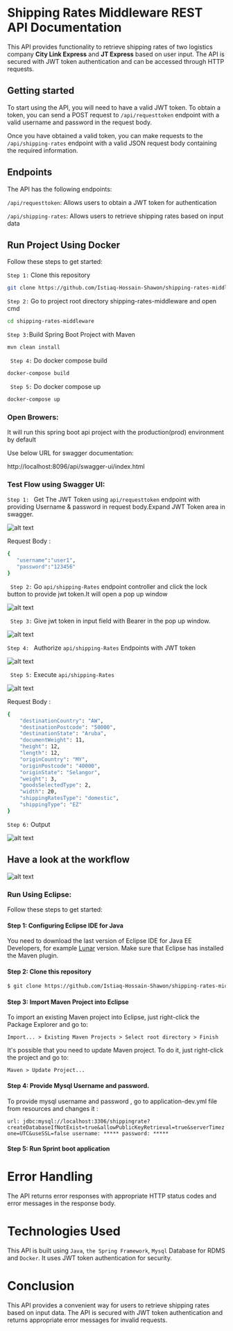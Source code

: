 
# Shipping Rates Middleware REST API Documentation

This API provides functionality to retrieve shipping rates of two logistics company  **City Link Express** and **JT Express** based on user input. The API is secured with JWT token authentication and can be accessed through HTTP requests.
## Getting started
To start using the API, you will need to have a valid JWT token. To obtain a token, you can send a POST request to `/api/requesttoken` endpoint with a valid username and password in the request body.

Once you have obtained a valid token, you can make requests to the `/api/shipping-rates` endpoint with a valid JSON request body containing the required information.
## Endpoints
The API has the following endpoints:

`/api/requesttoken`: Allows users to obtain a JWT token for authentication

`/api/shipping-rates`: Allows users to retrieve shipping rates based on input data

## Run Project Using Docker

Follow these steps to get started:

`Step 1:` Clone this repository

```bash
git clone https://github.com/Istiaq-Hossain-Shawon/shipping-rates-middleware

```
`Step 2:` Go to project root directory shipping-rates-middleware and open cmd
```bash
cd shipping-rates-middleware 
```


` Step 3: `Build Spring Boot Project with Maven
```bash
mvn clean install 
```
` Step 4:` Do docker compose build
```bash
docker-compose build

```
` Step 5:` Do docker compose up
```bash
docker-compose up

```
### Open Browers:

It will run this spring boot api project with the production(prod) environment by default

Use below URL for swagger documentation:

http://localhost:8096/api/swagger-ui/index.html


### Test Flow using Swagger UI:

`Step 1: ` Get The JWT Token using  `api/requesttoken` endpoint with providing Username & password in request body.Expand JWT Token area in swagger. 

![alt text](https://github.com/Istiaq-Hossain-Shawon/shipping-rates-middleware/blob/main/wiki-images/GetTokenImage.png?raw=true) 


Request Body :
```bash
{
   "username":"user1",
   "password":"123456"
}

```

` Step 2:` Go `api/shipping-Rates` endpoint controller and  click the lock button to provide jwt token.It will open a pop up window  

![alt text](https://github.com/Istiaq-Hossain-Shawon/shipping-rates-middleware/blob/main/wiki-images/AuthorizeButtonGetRates.PNG?raw=true) 


` Step 3:` Give jwt token in input field with Bearer  in the pop up window.

![alt text](https://github.com/Istiaq-Hossain-Shawon/shipping-rates-middleware/blob/main/wiki-images/JWT%20AUthorize.png?raw=true) 



`Step 4: ` Authorize  `api/shipping-Rates` Endpoints with JWT token

![alt text](https://github.com/Istiaq-Hossain-Shawon/shipping-rates-middleware/blob/main/wiki-images/Authorized.png?raw=true) 


` Step 5:`  Execute `api/shipping-Rates` 

![alt text](https://github.com/Istiaq-Hossain-Shawon/shipping-rates-middleware/blob/main/wiki-images/CallGetRatesAPIWIthToken.PNG?raw=true) 

Request Body :
```bash
{   
    "destinationCountry": "AW",
    "destinationPostcode": "50000",
    "destinationState": "Aruba",
    "documentWeight": 11,
    "height": 12,
    "length": 12,
    "originCountry": "MY",
    "originPostcode": "40000",
    "originState": "Selangor",
    "weight": 3,
    "goodsSelectedType": 2,
    "width": 20,
    "shippingRatesType": "domestic",
    "shippingType": "EZ"
}
```
 
`Step 6:` Output

![alt text](https://github.com/Istiaq-Hossain-Shawon/shipping-rates-middleware/blob/main/wiki-images/OutPutResponse.PNG?raw=true) 



## Have a look at the workflow

![alt text](https://github.com/Istiaq-Hossain-Shawon/shipping-rates-middleware/blob/main/wiki-images/ApiMiddlewareWorkflow.jpg?raw=true) 



### Run Using Eclipse:

Follow these steps to get started:

#### Step 1: Configuring Eclipse IDE for Java

You need to download the last version of Eclipse IDE for Java EE Developers, for example [Lunar](https://www.eclipse.org/downloads/packages/eclipse-ide-java-ee-developers/lunasr2) version. Make sure that Eclipse has installed the Maven plugin.


#### Step 2: Clone this repository

```bash
$ git clone https://github.com/Istiaq-Hossain-Shawon/shipping-rates-middleware

```

#### Step 3: Import  Maven Project into Eclipse

To import an existing Maven project into Eclipse, just right-click the Package Explorer and go to:

`
Import... > Existing Maven Projects > Select root directory > Finish
`

It's possible that you need to update Maven project. To do it, just right-click the project and go to:

`
Maven > Update Project...
`

#### Step 4: Provide Mysql Username and password.

To provide mysql username and password , go to application-dev.yml  file from resources  and changes it :

`
url: jdbc:mysql://localhost:3306/shippingrate?createDatabaseIfNotExist=true&allowPublicKeyRetrieval=true&serverTimezone=UTC&useSSL=false
username: *****
password: *****
`

#### Step 5: Run Sprint boot  application


# Error Handling
The API returns error responses with appropriate HTTP status codes and error messages in the response body.

# Technologies Used
This API is built using `Java`, `the Spring Framework`, `Mysql` Database for RDMS and `Docker`. It uses JWT token authentication for security.

# Conclusion
This API provides a convenient way for users to retrieve shipping rates based on input data. The API is secured with JWT token authentication and returns appropriate error messages for invalid requests.
